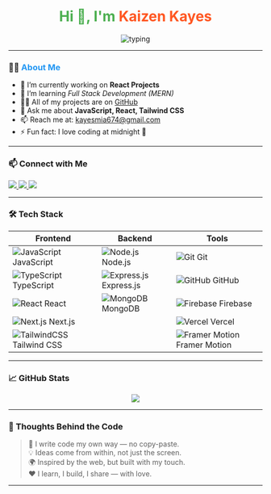 <h1 align="center" style="color:#4CAF50;">
  Hi 👋, I'm <span style="color:#FF5722;">Kaizen Kayes</span>
</h1>

<p align="center">
  <img src="https://readme-typing-svg.herokuapp.com?font=Fira+Code&size=28&pause=1000&color=FF5733&width=435&lines=Welcome+to+My+Profile!;Coding+is+My+Passion!" alt="typing" />
</p>

---

### 🙋‍♂️ <span style="color:#2196F3;">About Me</span>

- 🔭 I’m currently working on **React Projects**  
- 🌱 I’m learning *Full Stack Development (MERN)*  
- 👨‍💻 All of my projects are on [GitHub](https://github.com/kaizenkayes)  
- 💬 Ask me about **JavaScript, React, Tailwind CSS**  
- 📫 Reach me at: <a href="mailto:kayesmia674@gmail.com">kayesmia674@gmail.com</a>  
- ⚡ Fun fact: I love coding at midnight 🌙

---

### 📫 Connect with Me

<p align="left">
  <a href="mailto:kayesmia674@gmail.com">
    <img src="https://img.shields.io/badge/Email-D14836?style=flat&logo=gmail&logoColor=white" />
  </a>
  <a href="https://www.linkedin.com/in/your-linkedin-profile" target="_blank">
    <img src="https://img.shields.io/badge/LinkedIn-0077B5?style=flat&logo=linkedin&logoColor=white" />
  </a>
  <a href="https://facebook.com/your-facebook-profile" target="_blank">
    <img src="https://img.shields.io/badge/Facebook-1877F2?style=flat&logo=facebook&logoColor=white" />
  </a>
</p>

---

### 🛠️ Tech Stack

| Frontend                                   | Backend                            | Tools                             |
|--------------------------------------------|----------------------------------|----------------------------------|
| ![JavaScript](https://img.shields.io/badge/JavaScript-F7DF1E?style=flat&logo=javascript&logoColor=black) JavaScript | ![Node.js](https://img.shields.io/badge/Node.js-339933?style=flat&logo=nodedotjs&logoColor=white) Node.js      | ![Git](https://img.shields.io/badge/Git-F05032?style=flat&logo=git&logoColor=white) Git              |
| ![TypeScript](https://img.shields.io/badge/TypeScript-3178C6?style=flat&logo=typescript&logoColor=white) TypeScript | ![Express.js](https://img.shields.io/badge/Express.js-000000?style=flat&logo=express&logoColor=white) Express.js | ![GitHub](https://img.shields.io/badge/GitHub-181717?style=flat&logo=github&logoColor=white) GitHub   |
| ![React](https://img.shields.io/badge/React-20232A?style=flat&logo=react&logoColor=61DAFB) React        | ![MongoDB](https://img.shields.io/badge/MongoDB-4EA94B?style=flat&logo=mongodb&logoColor=white) MongoDB   | ![Firebase](https://img.shields.io/badge/Firebase-ffca28?style=flat&logo=firebase&logoColor=black) Firebase |
| ![Next.js](https://img.shields.io/badge/Next.js-000000?style=flat&logo=nextdotjs&logoColor=white) Next.js  |                                  | ![Vercel](https://img.shields.io/badge/Vercel-000000?style=flat&logo=vercel&logoColor=white) Vercel    |
| ![TailwindCSS](https://img.shields.io/badge/TailwindCSS-38B2AC?style=flat&logo=tailwind-css&logoColor=white) Tailwind CSS |                                  | ![Framer Motion](https://img.shields.io/badge/Framer%20Motion-000000?style=flat&logo=framer&logoColor=white) Framer Motion |


---

### 📈 GitHub Stats

<p align="center">
  <img src="https://github-readme-stats.vercel.app/api?username=kaizenkayes&show_icons=true&theme=radical" />
</p>

---

### 🧠 Thoughts Behind the Code

> 🔧 I write code my own way — no copy-paste.  
> 💡 Ideas come from within, not just the screen.  
> 🌍 Inspired by the web, but built with my touch.  
> ❤️ I learn, I build, I share — with love.

---



